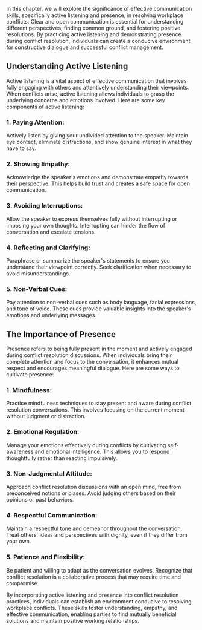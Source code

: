 
In this chapter, we will explore the significance of effective communication skills, specifically active listening and presence, in resolving workplace conflicts. Clear and open communication is essential for understanding different perspectives, finding common ground, and fostering positive resolutions. By practicing active listening and demonstrating presence during conflict resolution, individuals can create a conducive environment for constructive dialogue and successful conflict management.

Understanding Active Listening
------------------------------

Active listening is a vital aspect of effective communication that involves fully engaging with others and attentively understanding their viewpoints. When conflicts arise, active listening allows individuals to grasp the underlying concerns and emotions involved. Here are some key components of active listening:

### 1. Paying Attention:

Actively listen by giving your undivided attention to the speaker. Maintain eye contact, eliminate distractions, and show genuine interest in what they have to say.

### 2. Showing Empathy:

Acknowledge the speaker's emotions and demonstrate empathy towards their perspective. This helps build trust and creates a safe space for open communication.

### 3. Avoiding Interruptions:

Allow the speaker to express themselves fully without interrupting or imposing your own thoughts. Interrupting can hinder the flow of conversation and escalate tensions.

### 4. Reflecting and Clarifying:

Paraphrase or summarize the speaker's statements to ensure you understand their viewpoint correctly. Seek clarification when necessary to avoid misunderstandings.

### 5. Non-Verbal Cues:

Pay attention to non-verbal cues such as body language, facial expressions, and tone of voice. These cues provide valuable insights into the speaker's emotions and underlying messages.

The Importance of Presence
--------------------------

Presence refers to being fully present in the moment and actively engaged during conflict resolution discussions. When individuals bring their complete attention and focus to the conversation, it enhances mutual respect and encourages meaningful dialogue. Here are some ways to cultivate presence:

### 1. Mindfulness:

Practice mindfulness techniques to stay present and aware during conflict resolution conversations. This involves focusing on the current moment without judgment or distraction.

### 2. Emotional Regulation:

Manage your emotions effectively during conflicts by cultivating self-awareness and emotional intelligence. This allows you to respond thoughtfully rather than reacting impulsively.

### 3. Non-Judgmental Attitude:

Approach conflict resolution discussions with an open mind, free from preconceived notions or biases. Avoid judging others based on their opinions or past behaviors.

### 4. Respectful Communication:

Maintain a respectful tone and demeanor throughout the conversation. Treat others' ideas and perspectives with dignity, even if they differ from your own.

### 5. Patience and Flexibility:

Be patient and willing to adapt as the conversation evolves. Recognize that conflict resolution is a collaborative process that may require time and compromise.

By incorporating active listening and presence into conflict resolution practices, individuals can establish an environment conducive to resolving workplace conflicts. These skills foster understanding, empathy, and effective communication, enabling parties to find mutually beneficial solutions and maintain positive working relationships.
